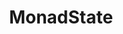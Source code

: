 ---
layout: docs
title:  "MonadState"
section: "mtlclasses"
source: "core/src/main/scala/cats/mtl/MonadState.scala"
scaladoc: "#cats.mtl.MonadState"
---